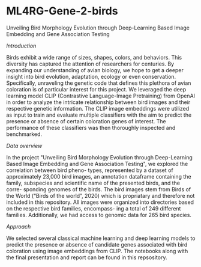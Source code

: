 # ML4RG-Gene-2-birds
Unveiling Bird Morphology Evolution through Deep-Learning Based Image Embedding and Gene Association Testing

*Introduction*

Birds exhibit a wide range of sizes, shapes, colors, and behaviors. This diversity has captured the attention of researchers for centuries.
By expanding our understanding of avian biology, we hope to get a deeper insight into bird evolution, adaptation, ecology or even conservation. 
Specifically, unraveling the genetic code that defines this plethora of avian coloration is of particular interest for this project. We leveraged the deep learning model CLIP (Contrastive Language-Image Pretraining) from OpenAI in order to analyze the intricate relationship between bird images and their respective genetic information. The CLIP image embeddings were utilized as input to train and evaluate multiple classifiers with the aim to predict the presence or absence of certain coloration genes of interest. The performance of these classifiers was then thoroughly inspected and benchmarked.


*Data overview*

In the project "Unveiling Bird Morphology Evolution through Deep-Learning Based Image
Embedding and Gene Association Testing", we explored the correlation between bird pheno-
types, represented by a dataset of approximately 23,000 bird images, an annotation dataframe
containing the family, subspecies and scientific name of the presented birds, and the corre-
sponding genomes of the birds.
The bird images stem from Birds of the World (“Birds of the world”, 2020) which is propriatary and therefore not included in this repository.
All images were organized into directories based on the respective bird families, encompass-
ing a total of 249 different families. Additionally, we had access to genomic data for 265 bird species.


*Approach*

We selected several classical machine learning and deep learning models to predict the presence or absence
of candidate genes associated with bird coloration using image embeddings from CLIP. The notebooks along with the final presentation and report can be found in this repsository.
